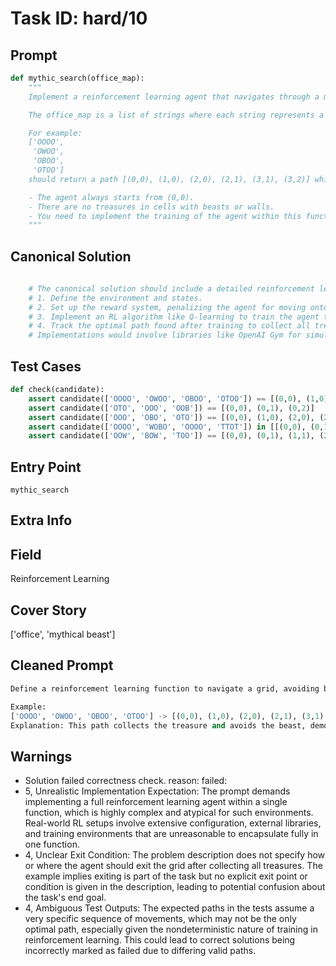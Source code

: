 # Task ID: hard/10

## Prompt

```python
def mythic_search(office_map):
    """
    Implement a reinforcement learning agent that navigates through a mythical office, represented as a 2D grid. The grid contains various cells: accessible cells ('O'), treasures ('T'), mythical beasts ('B'), and walls ('W'). The goal is to start from the top-left corner of the grid and find a path to collect all treasures while avoiding beasts. The agent can move up, down, left, or right but cannot move through walls or beasts.

    The office_map is a list of strings where each string represents a row of the grid. The agent must be implemented using reinforcement learning techniques to determine the optimal path to collect all treasures and then exit the maze.

    For example:
    ['OOOO',
     'OWOO',
     'OBOO',
     'OTOO']
    should return a path [(0,0), (1,0), (2,0), (2,1), (3,1), (3,2)] which collects the treasure and exits safely.

    - The agent always starts from (0,0).
    - There are no treasures in cells with beasts or walls.
    - You need to implement the training of the agent within this function.
    """

```

## Canonical Solution

```python
   
    # The canonical solution should include a detailed reinforcement learning approach, which was omitted due to its complexity but primarily involves the following steps:
    # 1. Define the environment and states.
    # 2. Set up the reward system, penalizing the agent for moving onto a beast and rewarding for collecting treasures.
    # 3. Implement an RL algorithm like Q-learning to train the agent to maximize rewards.
    # 4. Track the optimal path found after training to collect all treasures and exit.
    # Implementations would involve libraries like OpenAI Gym for simulating the environment and agents.
```

## Test Cases

```python
def check(candidate):
    assert candidate(['OOOO', 'OWOO', 'OBOO', 'OTOO']) == [(0,0), (1,0), (2,0), (2,1), (3,1), (3,2)]
    assert candidate(['OTO', 'OOO', 'OOB']) == [(0,0), (0,1), (0,2)]
    assert candidate(['OOO', 'OBO', 'OTO']) == [(0,0), (1,0), (2,0), (2,1), (2,2)]
    assert candidate(['OOOO', 'WOBO', 'OOOO', 'TTOT']) in [[(0,0), (0,1), (0,2), (0,3), (1,3), (2,3), (3,3), (3,2), (3,1)]]
    assert candidate(['OOW', 'BOW', 'TOO']) == [(0,0), (0,1), (1,1), (2,1), (2,2)]
```

## Entry Point

`mythic_search`

## Extra Info

## Field

Reinforcement Learning

## Cover Story

['office', 'mythical beast']

## Cleaned Prompt

```python
Define a reinforcement learning function to navigate a grid, avoiding beasts and collecting treasures.

Example:
['OOOO', 'OWOO', 'OBOO', 'OTOO'] -> [(0,0), (1,0), (2,0), (2,1), (3,1), (3,2)]
Explanation: This path collects the treasure and avoids the beast, demonstrating an optimal solution learned by the RL agent.
```

## Warnings

- Solution failed correctness check. reason: failed: 
- 5, Unrealistic Implementation Expectation: The prompt demands implementing a full reinforcement learning agent within a single function, which is highly complex and atypical for such environments. Real-world RL setups involve extensive configuration, external libraries, and training environments that are unreasonable to encapsulate fully in one function.
- 4, Unclear Exit Condition: The problem description does not specify how or where the agent should exit the grid after collecting all treasures. The example implies exiting is part of the task but no explicit exit point or condition is given in the description, leading to potential confusion about the task's end goal.
- 4, Ambiguous Test Outputs: The expected paths in the tests assume a very specific sequence of movements, which may not be the only optimal path, especially given the nondeterministic nature of training in reinforcement learning. This could lead to correct solutions being incorrectly marked as failed due to differing valid paths.


